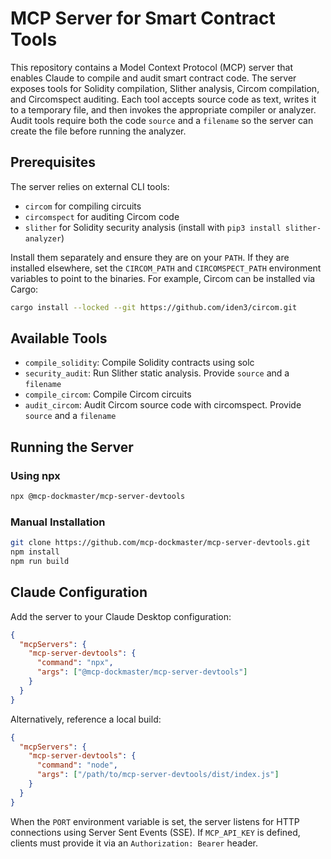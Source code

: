 # MCP Server for Smart Contract Tools

This repository contains a Model Context Protocol (MCP) server that enables Claude to compile and audit smart contract code. The server exposes tools for Solidity compilation, Slither analysis, Circom compilation, and Circomspect auditing. Each tool accepts source code as text, writes it to a temporary file, and then invokes the appropriate compiler or analyzer. Audit tools require both the code `source` and a `filename` so the server can create the file before running the analyzer.

## Prerequisites

The server relies on external CLI tools:

- `circom` for compiling circuits
- `circomspect` for auditing Circom code
- `slither` for Solidity security analysis (install with `pip3 install slither-analyzer`)

Install them separately and ensure they are on your `PATH`. If they are installed elsewhere, set the `CIRCOM_PATH` and `CIRCOMSPECT_PATH` environment variables to point to the binaries. For example, Circom can be installed via Cargo:

```bash
cargo install --locked --git https://github.com/iden3/circom.git
```

## Available Tools

- `compile_solidity`: Compile Solidity contracts using solc
 - `security_audit`: Run Slither static analysis. Provide `source` and a `filename`
- `compile_circom`: Compile Circom circuits
 - `audit_circom`: Audit Circom source code with circomspect. Provide `source` and a `filename`

## Running the Server

### Using npx
```bash
npx @mcp-dockmaster/mcp-server-devtools
```

### Manual Installation
```bash
git clone https://github.com/mcp-dockmaster/mcp-server-devtools.git
npm install
npm run build
```

## Claude Configuration
Add the server to your Claude Desktop configuration:
```json
{
  "mcpServers": {
    "mcp-server-devtools": {
      "command": "npx",
      "args": ["@mcp-dockmaster/mcp-server-devtools"]
    }
  }
}
```
Alternatively, reference a local build:
```json
{
  "mcpServers": {
    "mcp-server-devtools": {
      "command": "node",
      "args": ["/path/to/mcp-server-devtools/dist/index.js"]
    }
  }
}
```

When the `PORT` environment variable is set, the server listens for HTTP connections using Server Sent Events (SSE). If `MCP_API_KEY` is defined, clients must provide it via an `Authorization: Bearer` header.
